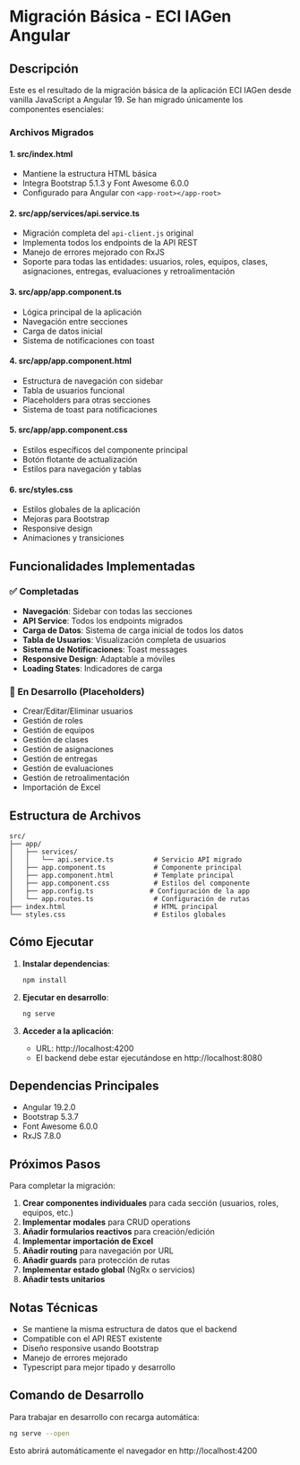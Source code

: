 # Migración Básica - ECI IAGen Angular

## Descripción
Este es el resultado de la migración básica de la aplicación ECI IAGen desde vanilla JavaScript a Angular 19. Se han migrado únicamente los componentes esenciales:

### Archivos Migrados

#### 1. **src/index.html**
- Mantiene la estructura HTML básica
- Integra Bootstrap 5.1.3 y Font Awesome 6.0.0
- Configurado para Angular con `<app-root></app-root>`

#### 2. **src/app/services/api.service.ts**
- Migración completa del `api-client.js` original
- Implementa todos los endpoints de la API REST
- Manejo de errores mejorado con RxJS
- Soporte para todas las entidades: usuarios, roles, equipos, clases, asignaciones, entregas, evaluaciones y retroalimentación

#### 3. **src/app/app.component.ts**
- Lógica principal de la aplicación
- Navegación entre secciones
- Carga de datos inicial
- Sistema de notificaciones con toast

#### 4. **src/app/app.component.html**
- Estructura de navegación con sidebar
- Tabla de usuarios funcional
- Placeholders para otras secciones
- Sistema de toast para notificaciones

#### 5. **src/app/app.component.css**
- Estilos específicos del componente principal
- Botón flotante de actualización
- Estilos para navegación y tablas

#### 6. **src/styles.css**
- Estilos globales de la aplicación
- Mejoras para Bootstrap
- Responsive design
- Animaciones y transiciones

## Funcionalidades Implementadas

### ✅ Completadas
- **Navegación**: Sidebar con todas las secciones
- **API Service**: Todos los endpoints migrados
- **Carga de Datos**: Sistema de carga inicial de todos los datos
- **Tabla de Usuarios**: Visualización completa de usuarios
- **Sistema de Notificaciones**: Toast messages
- **Responsive Design**: Adaptable a móviles
- **Loading States**: Indicadores de carga

### 🚧 En Desarrollo (Placeholders)
- Crear/Editar/Eliminar usuarios
- Gestión de roles
- Gestión de equipos
- Gestión de clases
- Gestión de asignaciones
- Gestión de entregas
- Gestión de evaluaciones
- Gestión de retroalimentación
- Importación de Excel

## Estructura de Archivos

```
src/
├── app/
│   ├── services/
│   │   └── api.service.ts          # Servicio API migrado
│   ├── app.component.ts            # Componente principal
│   ├── app.component.html          # Template principal
│   ├── app.component.css           # Estilos del componente
│   ├── app.config.ts              # Configuración de la app
│   └── app.routes.ts               # Configuración de rutas
├── index.html                      # HTML principal
└── styles.css                      # Estilos globales
```

## Cómo Ejecutar

1. **Instalar dependencias**:
   ```bash
   npm install
   ```

2. **Ejecutar en desarrollo**:
   ```bash
   ng serve
   ```

3. **Acceder a la aplicación**:
   - URL: http://localhost:4200
   - El backend debe estar ejecutándose en http://localhost:8080

## Dependencias Principales
- Angular 19.2.0
- Bootstrap 5.3.7
- Font Awesome 6.0.0
- RxJS 7.8.0

## Próximos Pasos

Para completar la migración:

1. **Crear componentes individuales** para cada sección (usuarios, roles, equipos, etc.)
2. **Implementar modales** para CRUD operations
3. **Añadir formularios reactivos** para creación/edición
4. **Implementar importación de Excel**
5. **Añadir routing** para navegación por URL
6. **Añadir guards** para protección de rutas
7. **Implementar estado global** (NgRx o servicios)
8. **Añadir tests unitarios**

## Notas Técnicas

- Se mantiene la misma estructura de datos que el backend
- Compatible con el API REST existente
- Diseño responsive usando Bootstrap
- Manejo de errores mejorado
- Typescript para mejor tipado y desarrollo

## Comando de Desarrollo

Para trabajar en desarrollo con recarga automática:
```bash
ng serve --open
```

Esto abrirá automáticamente el navegador en http://localhost:4200
